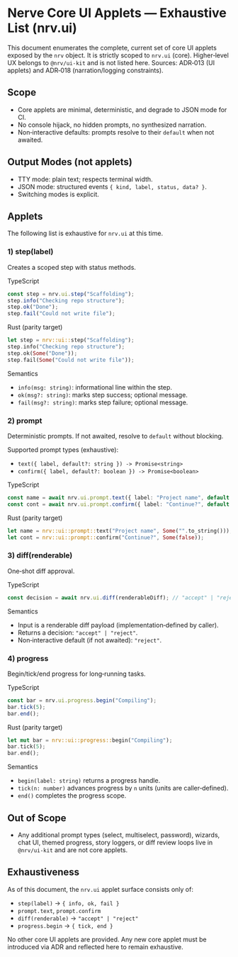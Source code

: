 # Nerve Core UI Applets — Exhaustive List (nrv.ui)

This document enumerates the complete, current set of core UI applets exposed by the `nrv` object.
It is strictly scoped to `nrv.ui` (core). Higher‑level UX belongs to `@nrv/ui-kit` and is not listed
here. Sources: ADR‑013 (UI applets) and ADR‑018 (narration/logging constraints).

## Scope

- Core applets are minimal, deterministic, and degrade to JSON mode for CI.
- No console hijack, no hidden prompts, no synthesized narration.
- Non‑interactive defaults: prompts resolve to their `default` when not awaited.

## Output Modes (not applets)

- TTY mode: plain text; respects terminal width.
- JSON mode: structured events `{ kind, label, status, data? }`.
- Switching modes is explicit.

## Applets

The following list is exhaustive for `nrv.ui` at this time.

### 1) step(label)

Creates a scoped step with status methods.

TypeScript

```ts
const step = nrv.ui.step("Scaffolding");
step.info("Checking repo structure");
step.ok("Done");
step.fail("Could not write file");
```

Rust (parity target)

```rust
let step = nrv::ui::step("Scaffolding");
step.info("Checking repo structure");
step.ok(Some("Done"));
step.fail(Some("Could not write file"));
```

Semantics

- `info(msg: string)`: informational line within the step.
- `ok(msg?: string)`: marks step success; optional message.
- `fail(msg?: string)`: marks step failure; optional message.

### 2) prompt

Deterministic prompts. If not awaited, resolve to `default` without blocking.

Supported prompt types (exhaustive):

- `text({ label, default?: string }) -> Promise<string>`
- `confirm({ label, default?: boolean }) -> Promise<boolean>`

TypeScript

```ts
const name = await nrv.ui.prompt.text({ label: "Project name", default: "" });
const cont = await nrv.ui.prompt.confirm({ label: "Continue?", default: false });
```

Rust (parity target)

```rust
let name = nrv::ui::prompt::text("Project name", Some("".to_string()));
let cont = nrv::ui::prompt::confirm("Continue?", Some(false));
```

### 3) diff(renderable)

One‑shot diff approval.

TypeScript

```ts
const decision = await nrv.ui.diff(renderableDiff); // "accept" | "reject"
```

Semantics

- Input is a renderable diff payload (implementation‑defined by caller).
- Returns a decision: `"accept" | "reject"`.
- Non‑interactive default (if not awaited): `"reject"`.

### 4) progress

Begin/tick/end progress for long‑running tasks.

TypeScript

```ts
const bar = nrv.ui.progress.begin("Compiling");
bar.tick(5);
bar.end();
```

Rust (parity target)

```rust
let mut bar = nrv::ui::progress::begin("Compiling");
bar.tick(5);
bar.end();
```

Semantics

- `begin(label: string)` returns a progress handle.
- `tick(n: number)` advances progress by `n` units (units are caller‑defined).
- `end()` completes the progress scope.

## Out of Scope

- Any additional prompt types (select, multiselect, password), wizards, chat UI, themed progress,
  story loggers, or diff review loops live in `@nrv/ui-kit` and are not core applets.

## Exhaustiveness

As of this document, the `nrv.ui` applet surface consists only of:

- `step(label)` → `{ info, ok, fail }`
- `prompt.text`, `prompt.confirm`
- `diff(renderable)` → `"accept" | "reject"`
- `progress.begin` → `{ tick, end }`

No other core UI applets are provided. Any new core applet must be introduced via ADR and reflected
here to remain exhaustive.
